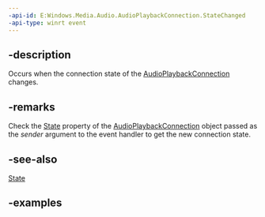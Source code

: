 ```yaml
---
-api-id: E:Windows.Media.Audio.AudioPlaybackConnection.StateChanged
-api-type: winrt event
---
```


## -description

Occurs when the connection state of the [AudioPlaybackConnection](audioplaybackconnection.md) changes.

## -remarks

Check the [State](audioplaybackconnection_state.md) property of the [AudioPlaybackConnection](audioplaybackconnection.md) object passed as the *sender* argument to the event handler to get the new connection state.

## -see-also

[State](audioplaybackconnection_state.md) 

## -examples

